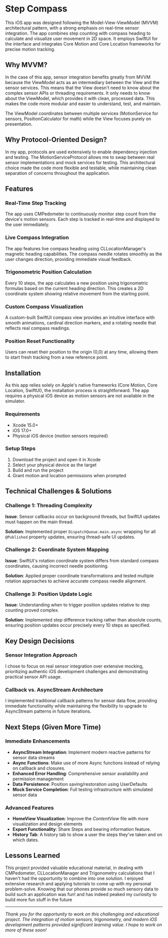 # Step Compass

This iOS app was designed following the Model-View-ViewModel (MVVM) architectural pattern, with a strong emphasis on real-time sensor integration. The app combines step counting with compass heading to calculate and visualize user movement in 2D space. It employs SwiftUI for the interface and integrates Core Motion and Core Location frameworks for precise motion tracking.

## Why MVVM?

In the case of this app, sensor integration benefits greatly from MVVM because the ViewModel acts as an intermediary between the View and the sensor services. This means that the View doesn't need to know about the complex sensor APIs or threading requirements. It only needs to know about the ViewModel, which provides it with clean, processed data. This makes the code more modular and easier to understand, test, and maintain.

The ViewModel coordinates between multiple services (MotionService for sensors, PositionCalculator for math) while the View focuses purely on presentation.

## Why Protocol-Oriented Design?

In my app, protocols are used extensively to enable dependency injection and testing. The MotionServiceProtocol allows me to swap between real sensor implementations and mock services for testing. This architectural choice made the code more flexible and testable, while maintaining clean separation of concerns throughout the application.

## Features

### Real-Time Step Tracking
The app uses CMPedometer to continuously monitor step count from the device's motion sensors. Each step is tracked in real-time and displayed to the user immediately.

### Live Compass Integration  
The app features live compass heading using CLLocationManager's magnetic heading capabilities. The compass needle rotates smoothly as the user changes direction, providing immediate visual feedback.

### Trigonometric Position Calculation
Every 10 steps, the app calculates a new position using trigonometric formulas based on the current heading direction. This creates a 2D coordinate system showing relative movement from the starting point.

### Custom Compass Visualization
A custom-built SwiftUI compass view provides an intuitive interface with smooth animations, cardinal direction markers, and a rotating needle that reflects real compass readings.

### Position Reset Functionality
Users can reset their position to the origin (0,0) at any time, allowing them to start fresh tracking from a new reference point.


## Installation

As this app relies solely on Apple's native frameworks (Core Motion, Core Location, SwiftUI), the installation process is straightforward. The app requires a physical iOS device as motion sensors are not available in the simulator.

### Requirements
- Xcode 15.0+
- iOS 17.0+
- Physical iOS device (motion sensors required)

### Setup Steps
1. Download the project and open it in Xcode
2. Select your physical device as the target
3. Build and run the project 
4. Grant motion and location permissions when prompted

## Technical Challenges & Solutions

### Challenge 1: Threading Complexity
**Issue**: Sensor callbacks occur on background threads, but SwiftUI updates must happen on the main thread.

**Solution**: Implemented proper `DispatchQueue.main.async` wrapping for all `@Published` property updates, ensuring thread-safe UI updates.

### Challenge 2: Coordinate System Mapping
**Issue**: SwiftUI's rotation coordinate system differs from standard compass coordinates, causing incorrect needle positioning.

**Solution**: Applied proper coordinate transformations and tested multiple rotation approaches to achieve accurate compass needle alignment.

### Challenge 3: Position Update Logic
**Issue**: Understanding when to trigger position updates relative to step counting proved complex.

**Solution**: Implemented step difference tracking rather than absolute counts, ensuring position updates occur precisely every 10 steps as specified.

## Key Design Decisions

### Sensor Integration Approach
I chose to focus on real sensor integration over extensive mocking, prioritizing authentic iOS development challenges and demonstrating practical sensor API usage.

### Callback vs. AsyncStream Architecture
I implemented traditional callback patterns for sensor data flow, providing immediate functionality while maintaining the flexibility to upgrade to AsyncStream patterns in future iterations.


## Next Steps (Given More Time)

### Immediate Enhancements
- **AsyncStream Integration**: Implement modern reactive patterns for sensor data streams
- **Async Functions**: Make use of more Async functions instead of relying on callback and closures.
- **Enhanced Error Handling**: Comprehensive sensor availability and permission management
- **Data Persistence**: Position saving/restoration using UserDefaults
- **Mock Service Completion**: Full testing infrastructure with simulated sensor data

### Advanced Features
- **HomeView Visualization**: Improve the *ContentView* file with more visualization and design elements
- **Export Functionality**: Share Steps and bearing information feature.
- **History Tab**: A history tab to show a user the steps they've taken and on which dates. 

## Lessons Learned

This project provided valuable educational material, in dealing with CMPedometer, CLLocationManager and Trigonometry calculations that I haven't had the opportunity to combine into one solution. I enjoyed extensive research and applying tutorials to come up with my personal problem-solve. Knowing that our phones provide so much sensory data to build such an application was fun! and has indeed peaked my curiosity to build more fun stuff in the future

---

*Thank you for the opportunity to work on this challenging and educational project. The integration of motion sensors, trigonometry, and modern iOS development patterns provided significant learning value. I hope to work on more of these soon!*
